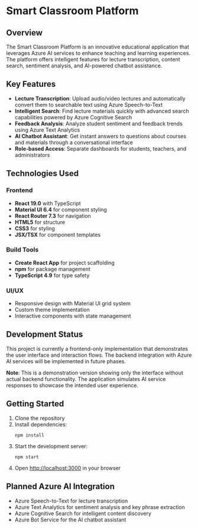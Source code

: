 # Smart Classroom Platform

## Overview
The Smart Classroom Platform is an innovative educational application that leverages Azure AI services to enhance teaching and learning experiences. The platform offers intelligent features for lecture transcription, content search, sentiment analysis, and AI-powered chatbot assistance.

## Key Features

- **Lecture Transcription**: Upload audio/video lectures and automatically convert them to searchable text using Azure Speech-to-Text
- **Intelligent Search**: Find lecture materials quickly with advanced search capabilities powered by Azure Cognitive Search
- **Feedback Analysis**: Analyze student sentiment and feedback trends using Azure Text Analytics
- **AI Chatbot Assistant**: Get instant answers to questions about courses and materials through a conversational interface
- **Role-based Access**: Separate dashboards for students, teachers, and administrators

## Technologies Used

### Frontend
- **React 19.0** with TypeScript
- **Material UI 6.4** for component styling
- **React Router 7.3** for navigation
- **HTML5** for structure
- **CSS3** for styling
- **JSX/TSX** for component templates

### Build Tools
- **Create React App** for project scaffolding
- **npm** for package management
- **TypeScript 4.9** for type safety

### UI/UX
- Responsive design with Material UI grid system
- Custom theme implementation
- Interactive components with state management

## Development Status

This project is currently a frontend-only implementation that demonstrates the user interface and interaction flows. The backend integration with Azure AI services will be implemented in future phases.

**Note**: This is a demonstration version showing only the interface without actual backend functionality. The application simulates AI service responses to showcase the intended user experience.

## Getting Started

1. Clone the repository
2. Install dependencies:
   ```
   npm install
   ```
3. Start the development server:
   ```
   npm start
   ```
4. Open [http://localhost:3000](http://localhost:3000) in your browser

## Planned Azure AI Integration

- Azure Speech-to-Text for lecture transcription
- Azure Text Analytics for sentiment analysis and key phrase extraction
- Azure Cognitive Search for intelligent content discovery
- Azure Bot Service for the AI chatbot assistant

